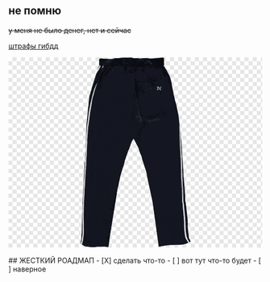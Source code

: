 ## не помню
~~у меня не было денег, нет и сейчас~~

[штрафы гибдд](shtraffy-gibdd.ru)
<p align="center">
  <img src="https://github.com/StariyLoh/GUBAMIPROJECT/blob/master/img/pants.png">
</p>
## ЖЕСТКИЙ РОАДМАП
- [X] сделать что-то
- [ ] вот тут что-то будет
- [ ] наверное
